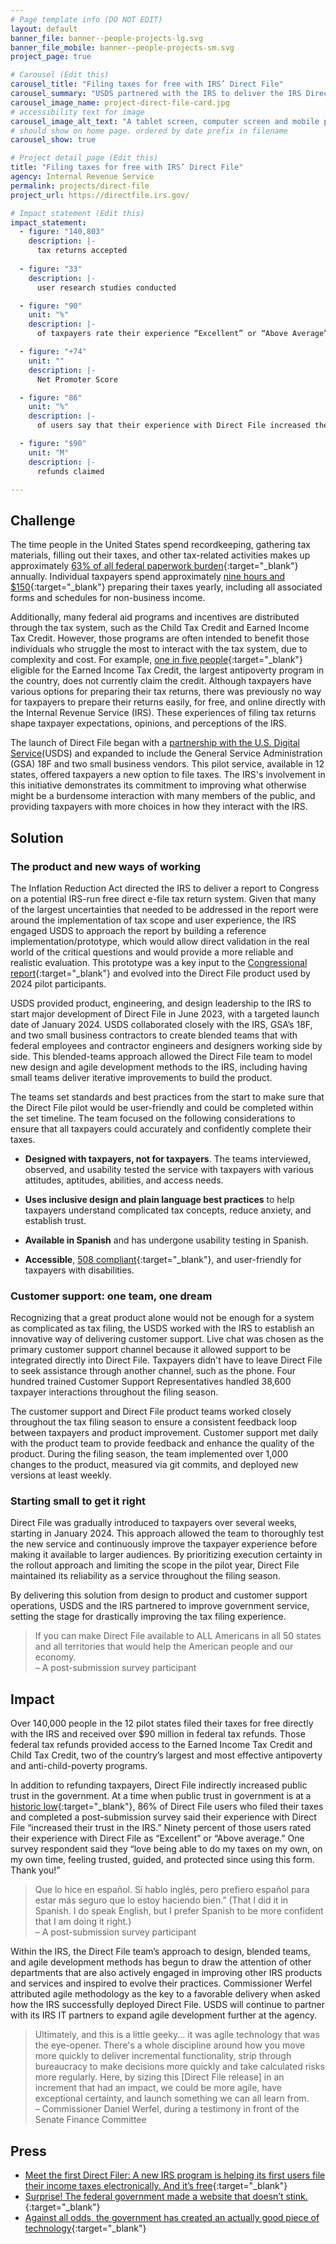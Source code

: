 ```yaml
---
# Page template info (DO NOT EDIT)
layout: default
banner_file: banner--people-projects-lg.svg
banner_file_mobile: banner--people-projects-sm.svg
project_page: true

# Carousel (Edit this)
carousel_title: "Filing taxes for free with IRS’ Direct File"
carousel_summary: "USDS partnered with the IRS to deliver the IRS Direct File Pilot, a free way for eligible people to file their taxes for free, directly with the IRS."
carousel_image_name: project-direct-file-card.jpg
# accessibility text for image
carousel_image_alt_text: "A tablet screen, computer screen and mobile phone screen show the IRS direct file website including a message reading 'your 2023 federal tax return has been submitted'"
# should show on home page. ordered by date prefix in filename
carousel_show: true

# Project detail page (Edit this)
title: "Filing taxes for free with IRS’ Direct File"
agency: Internal Revenue Service
permalink: projects/direct-file
project_url: https://directfile.irs.gov/

# Impact statement (Edit this)
impact_statement:
  - figure: "140,803"
    description: |-
      tax returns accepted
      
  - figure: "33"
    description: |-
      user research studies conducted

  - figure: "90"
    unit: "%"
    description: |-
      of taxpayers rate their experience “Excellent” or “Above Average” 

  - figure: "+74"
    unit: ""
    description: |-
      Net Promoter Score

  - figure: "86"
    unit: "%"
    description: |-
      of users say that their experience with Direct File increased their trust in the IRS 

  - figure: "$90"
    unit: "M"
    description: |-
      refunds claimed 

---
```



## Challenge

The time people in the United States spend recordkeeping, gathering tax materials, filling out their taxes, and other tax-related activities makes up approximately [63% of all federal paperwork burden](https://www.irs.gov/pub/irs-pdf/p5743.pdf){:target="_blank"} annually. Individual taxpayers spend approximately [nine hours and $150](https://www.irs.gov/pub/irs-pdf/i1040gi.pdf#page=107){:target="_blank"} preparing their taxes yearly, including all associated forms and schedules for non-business income.

Additionally, many federal aid programs and incentives are distributed through the tax system, such as the Child Tax Credit and Earned Income Tax Credit. However, those programs are often intended to benefit those individuals who struggle the most to interact with the tax system, due to complexity and cost. For example, [one in five people](https://www.irs.gov/newsroom/irs-partners-highlight-eitc-awareness-day-with-tax-resources-that-benefit-millions-of-low-and-moderate-income-workers){:target="_blank"} eligible for the Earned Income Tax Credit, the largest antipoverty program in the country, does not currently claim the credit. Although taxpayers have various options for preparing their tax returns, there was previously no way for taxpayers to prepare their returns easily, for free, and online directly with the Internal Revenue Service (IRS). These experiences of filing tax returns shape taxpayer expectations, opinions, and perceptions of the IRS. 

The launch of Direct File began with a [partnership with the U.S. Digital Service](https://www.usds.gov/impact-report/2024/)(USDS) and expanded to include the General Service Administration (GSA) 18F and two small business vendors. This pilot service, available in 12 states, offered taxpayers a new option to file taxes. The IRS's involvement in this initiative demonstrates its commitment to improving what otherwise might be a burdensome interaction with many members of the public, and providing taxpayers with more choices in how they interact with the IRS.


## Solution

### The product and new ways of working

The Inflation Reduction Act directed the IRS to deliver a report to Congress on a potential IRS-run free direct e-file tax return system. Given that many of the largest uncertainties that needed to be addressed in the report were around the implementation of tax scope and user experience, the IRS engaged USDS to approach the report by building a reference implementation/prototype, which would allow direct validation in the real world of the critical questions and would provide a more reliable and realistic evaluation. This prototype was a key input to the [Congressional report](https://www.irs.gov/pub/irs-pdf/p5788.pdf){:target="_blank"} and evolved into the Direct File product used by 2024 pilot participants. 

USDS provided product, engineering, and design leadership to the IRS to start major development of Direct File in June 2023, with a targeted launch date of January 2024. USDS collaborated closely with the IRS, GSA’s 18F, and two small business contractors to create blended teams that with federal employees and contractor engineers and designers working side by side. This blended-teams approach allowed the Direct File team to model new design and agile development methods to the IRS, including having small teams deliver iterative improvements to build the product. 

The teams set standards and best practices from the start to make sure that the Direct File pilot would be user-friendly and could be completed within the set timeline.  The team focused on the following considerations to ensure that all taxpayers could accurately and confidently complete their taxes.
* **Designed with taxpayers, not for taxpayers**. The teams interviewed, observed, and usability tested the service with taxpayers with various attitudes, aptitudes, abilities, and access needs.

* **Uses inclusive design and plain language best practices** to help taxpayers understand complicated tax concepts, reduce anxiety, and establish trust.

* **Available in Spanish** and has undergone usability testing in Spanish.

* **Accessible**, [508 compliant](https://www.section508.gov/manage/section-508-assessment/){:target="_blank"}, and user-friendly for taxpayers with disabilities.

  
### Customer support: one team, one dream

Recognizing that a great product alone would not be enough for a system as complicated as tax filing, the USDS worked with the IRS to establish an innovative way of delivering customer support. Live chat was chosen as the primary customer support channel because it allowed support to be integrated directly into Direct File. Taxpayers didn't have to leave Direct File to seek assistance through another channel, such as the phone. Four hundred trained Customer Support Representatives handled 38,600 taxpayer interactions throughout the filing season.

The customer support and Direct File product teams worked closely throughout the tax filing season to ensure a consistent feedback loop between taxpayers and product improvement. Customer support met daily with the product team to provide feedback and enhance the quality of the product. During the filing season, the team implemented over 1,000 changes to the product, measured via git commits, and deployed new versions at least weekly.

### Starting small to get it right

Direct File was gradually introduced to taxpayers over several weeks, starting in January 2024. This approach allowed the team to thoroughly test the new service and continuously improve the taxpayer experience before making it available to larger audiences. By prioritizing execution certainty in the rollout approach and limiting the scope in the pilot year, Direct File maintained its reliability as a service throughout the filing season.

By delivering this solution from design to product and customer support operations, USDS and the IRS partnered to improve government service, setting the stage for drastically improving the tax filing experience. 


<blockquote class="pullquote" markdown="1">
If you can make Direct File available to ALL Americans in all 50 states and all territories that would help the American people and our economy. 
  <footer>– A post-submission survey participant
  </footer>
  </blockquote>



## Impact

Over 140,000 people in the 12 pilot states filed their taxes for free directly with the IRS and received over $90 million in federal tax refunds. Those federal tax refunds provided access to the Earned Income Tax Credit and Child Tax Credit, two of the country’s largest and most effective antipoverty and anti-child-poverty programs. 

In addition to refunding taxpayers, Direct File indirectly increased public trust in the government. At a time when public trust in government is at a [historic low](https://www.pewresearch.org/politics/2023/09/19/public-trust-in-government-1958-2023/){:target="_blank"}, 86% of Direct File users who filed their taxes and completed a post-submission survey said their experience with Direct File “increased their trust in the IRS.” Ninety percent of those users rated their experience with Direct File as “Excellent” or “Above average.” One survey respondent said they “love being able to do my taxes on my own, on my own time, feeling trusted, guided, and protected since using this form. Thank you!”

<blockquote class="pullquote" markdown="1">
Que lo hice en español. Sí hablo inglés, pero prefiero español para estar más seguro que lo estoy haciendo bien.” (That I did it in Spanish. I do speak English, but I prefer Spanish to be more confident that I am doing it right.)
 <footer>– A post-submission survey participant
</footer>
</blockquote>
Within the IRS, the Direct File team’s approach to design, blended teams, and agile development methods has begun to draw the attention of other departments that are also actively engaged in improving other IRS products and services and inspired to evolve their practices. Commissioner Werfel attributed agile methodology as the key to a favorable delivery when asked how the IRS successfully deployed Direct File. USDS will continue to partner with its IRS IT partners to expand agile development further at the agency.

<blockquote class="pullquote" markdown="1">
Ultimately, and this is a little geeky... it was agile technology that was the eye-opener. There's a whole discipline around how you move more quickly to deliver incremental functionality, strip through bureaucracy to make decisions more quickly and take calculated risks more regularly. Here, by sizing this [Direct File release] in an increment that had an impact, we could be more agile, have exceptional certainty, and launch something we can all learn from.
 <footer>– Commissioner Daniel Werfel, during a testimony in front of the Senate Finance Committee
</footer>
</blockquote>

## Press

- [Meet the first Direct Filer: A new IRS program is helping its first users file their income taxes electronically. And it’s free](https://apnews.com/article/irs-income-taxes-direct-file-program-free-4b0917e281b63e06527343598dde650c){:target="_blank"}
- [Surprise! The federal government made a website that doesn’t stink.](https://www.washingtonpost.com/technology/2024/03/29/irs-direct-file-free-tax-filing-review/){:target="_blank"}
- [Against all odds, the government has created an actually good piece of technology](https://www.theatlantic.com/technology/archive/2024/03/irs-direct-file/677818/){:target="_blank"}
